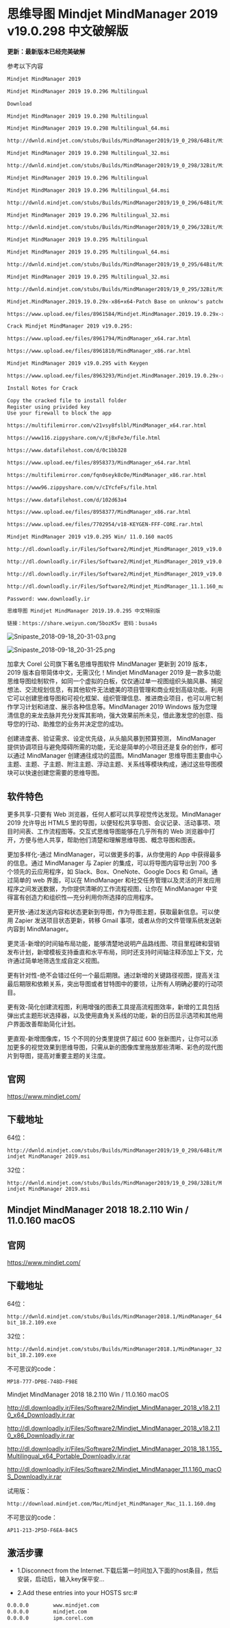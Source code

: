 # 思维导图 Mindjet MindManager 2019 v19.0.298 中文破解版 # 

**更新：最新版本已经完美破解**  

参考以下内容  

```txt
Mindjet MindManager 2019

Mindjet MindManager 2019 19.0.296 Multilingual

Download

Mindjet MindManager 2019 19.0.298 Multilingual

Mindjet MindManager 2019 19.0.298 Multilingual_64.msi

http://dwnld.mindjet.com/stubs/Builds/MindManager2019/19_0_298/64Bit/Mindjet MindManager 2019.msi

Mindjet MindManager 2019 19.0.298 Multilingual_32.msi

http://dwnld.mindjet.com/stubs/Builds/MindManager2019/19_0_298/32Bit/Mindjet MindManager 2019.msi

Mindjet MindManager 2019 19.0.296 Multilingual

Mindjet MindManager 2019 19.0.296 Multilingual_64.msi

http://dwnld.mindjet.com/stubs/Builds/MindManager2019/19_0_296/64Bit/Mindjet MindManager 2019.msi

Mindjet MindManager 2019 19.0.296 Multilingual_32.msi

http://dwnld.mindjet.com/stubs/Builds/MindManager2019/19_0_296/32Bit/Mindjet MindManager 2019.msi

Mindjet MindManager 2019 19.0.295 Multilingual

Mindjet MindManager 2019 19.0.295 Multilingual_64.msi

http://dwnld.mindjet.com/stubs/Builds/MindManager2019/19_0_295/64Bit/Mindjet MindManager 2019.msi

Mindjet MindManager 2019 19.0.295 Multilingual_32.msi

http://dwnld.mindjet.com/stubs/Builds/MindManager2019/19_0_295/32Bit/Mindjet MindManager 2019.msi

Mindjet.MindManager.2019.19.0.29x-x86+x64-Patch Base on unknow's patched file

https://www.upload.ee/files/8961584/Mindjet.MindManager.2019.19.0.29x-x86_x64-Patch.zip.html

Crack Mindjet MindManager 2019 v19.0.295:

https://www.upload.ee﻿/files/8961794/MindManager_x64.rar.html

https://www.upload.ee/files/8961810/MindManager_x86.rar.html

Mindjet MindManager 2019 v19.0.295 with Keygen

https://www.upload.ee/files/8963293/Mindjet.MindManager.2019.19.0.29x-x86_x64-Patch.zip.html

Install Notes for Crack

Copy the cracked file to install folder
Register using privided key
Use your firewall to block the app

https://multifilemirror.com/v21vsy8fslbl/MindManager_x64.rar.html

https://www116.zippyshare.com/v/EjBxFe3e/file.html

https://www.datafilehost.com/d/0c1bb328

https://www.upload.ee/files/8958373/MindManager_x64.rar.html

https://multifilemirror.com/fqn0seyk8c0e/MindManager_x86.rar.html

https://www96.zippyshare.com/v/cIYcfeFs/file.html

https://www.datafilehost.com/d/102d63a4

https://www.upload.ee/files/8958377/MindManager_x86.rar.html

https://www.upload.ee/files/7702954/v18-KEYGEN-FFF-CORE.rar.html

Mindjet MindManager 2019 v19.0.295 Win/ 11.0.160 macOS

http://dl.downloadly.ir/Files/Software2/Mindjet_MindManager_2019_v19.0.295_Multilingual_x64_Downloadly.ir.rar

http://dl.downloadly.ir/Files/Software2/Mindjet_MindManager_2019_v19.0.295_Multilingual_x86_Downloadly.ir.rar

http://dl.downloadly.ir/Files/Software2/Mindjet_MindManager_2019_v19.0.290_x64_Multilingual_Portable_Downloadly.ir.rar

http://dl.downloadly.ir/Files/Software2/Mindjet_MindManager_11.1.160_macOS_Downloadly.ir.rar

Password: www.downloadly.ir

思维导图 Mindjet MindManager 2019.19.0.295 中文特别版

链接：https://share.weiyun.com/5bozK5v 密码：busa4s
```

![Snipaste_2018-09-18_20-31-03.png](https://whitecell.io/upload/attach/201809/151_5BZWC68TDC39ZKV.png "Snipaste_2018-09-18_20-31-03.png")  

![Snipaste_2018-09-18_20-31-25.png](https://whitecell.io/upload/attach/201809/151_XU673JWACGA8XMC.png "Snipaste_2018-09-18_20-31-25.png")  

加拿大 Corel 公司旗下著名思维导图软件 MindManager 更新到 2019 版本，2019 版本自带简体中文，无需汉化！Mindjet MindManager 2019 是一款多功能思维导图绘制软件，如同一个虚拟的白板，仅仅通过单一视图组织头脑风暴、捕捉想法、交流规划信息，有其他软件无法媲美的项目管理和商业规划高级功能。利用它可以创建思维导图和可视化框架、组织管理信息、推进商业项目，也可以用它制作学习计划和进度、展示各种信息等。MindManager 2019 Windows 版为您理清信息的来龙去脉并充分发挥其影响，强大效果前所未见，借此激发您的创意、指导您的行动、助推您的业务并决定您的成功。  

创建进度表、验证需求、设定优先级，从头脑风暴到预算预测， MindManager 提供协调项目与避免障碍所需的功能，无论是简单的小项目还是复杂的创作，都可以通过 MindManager 创建通往成功的蓝图。MindManager 思维导图主要由中心主题、主题、子主题、附注主题、浮动主题、关系线等模块构成，通过这些导图模块可以快速创建您需要的思维导图。  

## 软件特色 ##  

更多共享-只要有 Web 浏览器，任何人都可以共享视觉传达发现。MindManager 2019 允许导出 HTML5 里的导图，以便轻松共享导图、会议记录、活动事项、项目时间表、工作流程图等。交互式思维导图能够在几乎所有的 Web 浏览器中打开，方便与他人共享，帮助他们清楚和理解思维导图、概念导图和图表。

更加多样化-通过 MindManager，可以做更多的事，从你使用的 App 中获得最多的信息。通过 MindManager 与 Zapier 的集成，可以将导图内容导出到 700 多个领先的云应用程序，如 Slack、Box、OneNote、Google Docs 和 Gmail。通过简单的 web 界面，可以在 MindManager 和社交任务管理以及灵活的开发应用程序之间发送数据，为你提供清晰的工作流程视图，让你在 MindManager 中变得富有创造力和组织性—充分利用你所选择的应用程序。

更开放-通过发送内容和状态更新到导图，作为导图主题，获取最新信息。可以使用 Zapier 发送项目状态更新，转移 Gmail 事项，或者从你的文件管理系统发送新内容到 MindManager。

更灵活-新增的时间轴布局功能，能够清楚地说明产品路线图、项目里程碑和营销发布计划，新增模板支持垂直和水平布局，同时还支持时间轴注释添加上下文，允许通过简单地筛选生成自定义视图。

更有针对性-绝不会错过任何一个最后期限。通过新增的关键路径视图，提高关注最后期限和依赖关系，突出导图或者甘特图中的要领，让所有人明确必要的行动项目。

更有效-简化创建流程图，利用增强的图表工具提高流程图效率，新增的工具包括弹出式主题形状选择器，以及使用直角关系线的功能，新的日历显示选项和其他用户界面改善帮助简化计划。

更直观-新增图像库，15 个不同的分类里提供了超过 600 张新图片，让你可以添加更多的视觉效果到思维导图，只需从新的图像库里拖放那些清晰、彩色的现代图片到导图，提高对重要主题的关注度。  

## 官网 ##  

https://www.mindjet.com/  

## 下载地址 ##  

64位：  

`http://dwnld.mindjet.com/stubs/Builds/MindManager2019/19_0_298/64Bit/Mindjet MindManager 2019.msi`  

32位：  

`http://dwnld.mindjet.com/stubs/Builds/MindManager2019/19_0_298/32Bit/Mindjet MindManager 2019.msi`   

## Mindjet MindManager 2018 18.2.110 Win / 11.0.160 macOS #  

## 官网 ##  

https://www.mindjet.com/

## 下载地址 ##  

64位：  

`http://dwnld.mindjet.com/stubs/Builds/MindManager2018.1/MindManager_64bit_18.2.109.exe`  

32位：  

`http://dwnld.mindjet.com/stubs/Builds/MindManager2018.1/MindManager_32bit_18.2.109.exe`  

不可思议的code：  

`MP18-777-DPBE-748D-F98E`  

Mindjet MindManager 2018 18.2.110 Win / 11.0.160 macOS  

http://dl.downloadly.ir/Files/Software2/Mindjet_MindManager_2018_v18.2.110_x64_Downloadly.ir.rar  

http://dl.downloadly.ir/Files/Software2/Mindjet_MindManager_2018_v18.2.110_x86_Downloadly.ir.rar  

http://dl.downloadly.ir/Files/Software2/Mindjet_MindManager_2018_18.1.155_Multilingual_x64_Portable_Downloadly.ir.rar  

http://dl.downloadly.ir/Files/Software2/Mindjet_MindManager_11.1.160_macOS_Downloadly.ir.rar  

试用版： 

`http://download.mindjet.com/Mac/Mindjet_MindManager_Mac_11.1.160.dmg`  

不可思议的code：  

`AP11-213-2P5D-F6EA-B4C5`  

## 激活步骤 ##  

- 1.Disconnect from the Internet.下载后第一时间加入下面的host条目，然后安装，启动后，输入key保平安...  

- 2.Add these entries into your HOSTS src:#   

```txt    
0.0.0.0        www.mindjet.com
0.0.0.0        mindjet.com
0.0.0.0        ipm.corel.com
```